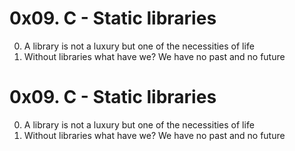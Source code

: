 # 0x09. C - Static libraries

0. A library is not a luxury but one of the necessities of life
1. Without libraries what have we? We have no past and no future
# 0x09. C - Static libraries

0. A library is not a luxury but one of the necessities of life
1. Without libraries what have we? We have no past and no future

